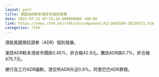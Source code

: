 ```yaml
---
layout: post
title: 港股ADR較本港收市個別發展
date: 2021-07-31 07:15:24.000000000 +08:00
link: https://news.rthk.hk/rthk/ch/component/k2/1603509-20210731.htm
categories: rthk
---
```


港股美國預託證券（ADR）個別發展。

滙控ADR較本港收市價跌0.45%，折合報42.9元。騰訊ADR跌0.7%，折合報475.7元。

建行及工行ADR偏軟。港交所ADR升近0.9%。阿里巴巴ADR靠穩。
